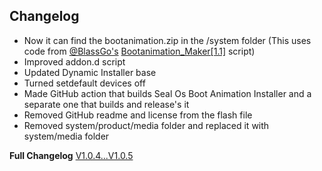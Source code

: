 ## Changelog
- Now it can find the bootanimation.zip in the /system folder (This uses code from [@BlassGo's](https://forum.xda-developers.com/m/blassgo.11402469/) [Bootanimation_Maker[1.1]](https://t.me/skyflyteam/505) script)
- Improved addon.d script
- Updated Dynamic Installer base
- Turned setdefault devices off
- Made GitHub action that builds Seal Os Boot Animation Installer and a separate one that builds and release's it
- Removed GitHub readme and license from the flash file
- Removed system/product/media folder and replaced it with system/media folder 

**Full Changelog** [V1.0.4...V1.0.5](https://github.com/TOBY19k/Seal-Os-Boot-Animation-Installer/compare/V1.0.4...V1.0.5)
